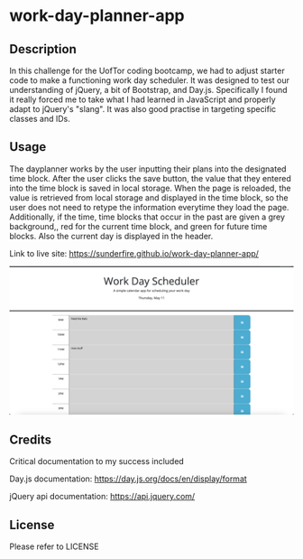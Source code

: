 # work-day-planner-app

## Description

In this challenge for the UofTor coding bootcamp, we had to adjust starter code to make a functioning work day scheduler.  It was designed to test our understanding of jQuery, a bit of Bootstrap, and Day.js.  Specifically I found it really forced me to take what I had learned in JavaScript and properly adapt to jQuery's "slang".  It was also good practise in targeting specific classes and IDs.  

## Usage

The dayplanner works by the user inputting their plans into the designated time block.  After the user clicks the save button, the value that they entered into the time block is saved in local storage.  When the page is reloaded, the value is retrieved from local storage and displayed in the time block, so the user does not need to retype the information everytime they load the page.  Additionally, if the time, time blocks that occur in the past are given a grey background,, red for the current time block, and green for future time blocks.  Also the current day is displayed in the header.

Link to live site: https://sunderfire.github.io/work-day-planner-app/
    
![alt text](assets/images/workdayplannerscreenshot.png)
    
## Credits

Critical documentation to my success included

Day.js documentation: https://day.js.org/docs/en/display/format

jQuery api documentation: https://api.jquery.com/


## License

Please refer to LICENSE


